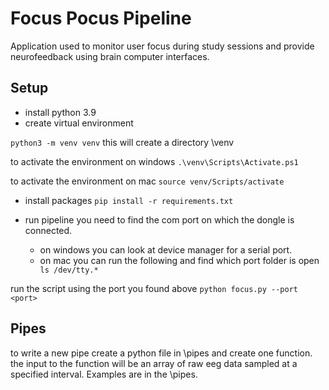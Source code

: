 # Focus Pocus Pipeline

Application used to monitor user focus during study sessions and provide neurofeedback using brain computer interfaces.

## Setup
- install python 3.9
- create virtual environment

`python3 -m venv venv`
this will create a directory \venv

to activate the environment on windows
`.\venv\Scripts\Activate.ps1`

to activate the environment on mac
`source venv/Scripts/activate`

- install packages
`pip install -r requirements.txt`

- run pipeline
you need to find the com port on which the dongle is connected. 
    - on windows you can look at device manager for a serial port. 
    - on mac you can run the following and find which port folder is open
    ` ls /dev/tty.*`

run the script using the port you found above
`python focus.py --port <port>`

## Pipes
to write a new pipe create a python file in \pipes and create one function. the input to the function will be an array of raw eeg data sampled at a specified interval. Examples are in the \pipes.




